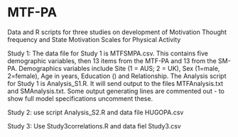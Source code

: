 # MTF-PA
Data and R scripts for three studies on development of Motivation Thought frequency and State Motivation Scales for Physical Activity

Study 1: The data file for Study 1 is MTFSMPA.csv. This contains five demographic variables, then 13 items from the MTF-PA and 13 from the SM-PA. Demographics variables include Site (1 = AUS; 2 = UK), Sex (1=male, 2=female), Age in years, Education () and Relationship. The Analysis script for Study 1 is Analysis_S1.R. It will send output to the files MTFAnalysis.txt and SMAnalysis.txt. Some output generating lines are commented out - to show full model specifications uncomment these.

Study 2: use script Analysis_S2.R and data file HUGOPA.csv

Study 3: Use Study3correlations.R and data fiel Study3.csv
